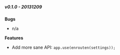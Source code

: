 ##### v0.1.0 - 20131209
**Bugs**
- n/a

**Features**
- Add more sane API: `app.use(enrouten(settings));`
